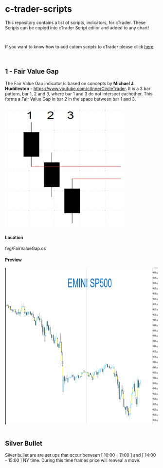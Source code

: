 # c-trader-scripts
This repository contains a list of scripts, indicators, for cTrader. These Scripts can be copied into cTrader Script editor and added to any chart!

</br>

If you want to know how to add cutom scripts to cTrader please click [here](https://github.com/bardurt/c-trader-scripts/blob/main/help/tutorial.md)

</br>


## 1 - Fair Value Gap
The Fair Value Gap indicator is based on concepts by <b>Michael J. Huddleston</b> - https://www.youtube.com/c/InnerCircleTrader. It is a 3 bar pattern, bar 1, 2 and 3, where bar 1 and 3 do not intersect eachother. This forms a Fair Value Gap in bar 2 in the space between bar 1 and 3.

<img src="https://github.com/bardurt/c-trader-scripts/blob/main/fvg/fvg.png" width="400" height="400">


#### Location
fvg/FairValueGap.cs

#### Preview
<img src="https://github.com/bardurt/c-trader-scripts/blob/main/fvg/fvg_sp500.png" width="512" height="512">
</br>
</br>


## Silver Bullet
Silver bullet are are set ups that occur between [ 10:00 - 11:00 ] and [ 14:00 - 15:00 ] NY time. During this time frames price will reaveal a move. 

